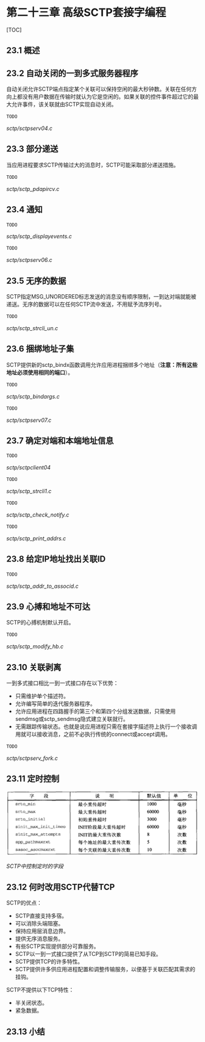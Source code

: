 # 第二十三章 高级SCTP套接字编程

[TOC]



## 23.1 概述



## 23.2 自动关闭的一到多式服务器程序

自动关闭允许SCTP端点指定某个关联可以保持空闲的最大秒钟数。关联在任何方向上都没有用户数据在传输时就认为它是空闲的。如果关联的控件事件超过它的最大允许事件，该关联就由SCTP实现自动关闭。

```c++
TODO
```

*sctp/sctpserv04.c*



## 23.3 部分递送

当应用进程要求SCTP传输过大的消息时，SCTP可能采取部分递送措施。

```c++
TODO
```

*sctp/sctp_pdapircv.c*



## 23.4 通知

```c++
TODO
```

*sctp/sctp_displayevents.c*

```c++
TODO
```

*sctp/sctpserv06.c*



## 23.5 无序的数据

SCTP指定MSG_UNORDERED标志发送的消息没有顺序限制，一到达对端就能被递送。无序的数据可以在任何SCTP流中发送，不用赋予流序列号。

```c++
TODO
```

*sctp/sctp_strcli_un.c*



## 23.6 捆绑地址子集

SCTP提供新的sctp_bindx函数调用允许应用进程捆绑多个地址（**注意：所有这些地址必须使用相同的端口**）。

```c++
TODO
```

*sctp/sctp_bindargs.c*

```c++
TODO
```

*sctp/sctpserv07.c*



## 23.7 确定对端和本端地址信息

```c++
TODO
```

*sctp/sctpclient04*

```c++
TODO
```

*sctp/sctp_strcli1.c*

```c++
TODO
```

*sctp/sctp_check_notify.c*

```c++
TODO
```

*sctp/sctp_print_addrs.c*



## 23.8 给定IP地址找出关联ID

```c++
TODO
```

*sctp/sctp_addr_to_associd.c*



## 23.9 心搏和地址不可达

SCTP的心搏机制默认开启。

```c++
TODO
```

*sctp/sctp_modify_hb.c*



## 23.10 关联剥离

一到多式接口相比一到一式接口存在以下优势：

- 只需维护单个描述符。
- 允许编写简单的迭代服务器程序。
- 允许应用进程在四路握手的第三个和第四个分组发送数据，只需使用sendmsg或sctp_sendmsg隐式建立关联就行。
- 无需跟踪传输状态。也就是说应用进程只需在套接字描述符上执行一个接收调用就可以接收消息，之前不必执行传统的connect或accept调用。

```c++
TODO
```

*sctp/sctpserv_fork.c*



## 23.11 定时控制

![23_16](res/23_16.png)

*SCTP中控制定时的字段*



## 23.12 何时改用SCTP代替TCP

SCTP的优点：

- SCTP直接支持多宿。
- 可以消除头端阻塞。
- 保持应用层消息边界。
- 提供无序消息服务。
- 有些SCTP实现提供部分可靠服务。
- SCTP以一到一式接口提供了从TCP到SCTP的简易已知手段。
- SCTP提供TCP的许多特性。
- SCTP提供许多供应用进程配置和调整传输服务，以便基于关联匹配其需求的挂钩。

SCTP不提供以下TCP特性：

- 半关闭状态。
- 紧急数据。



## 23.13 小结

